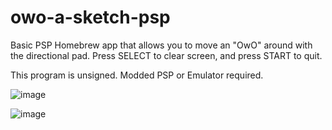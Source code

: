# owo-a-sketch-psp
Basic PSP Homebrew app that allows you to move an "OwO" around with the directional pad.
Press SELECT to clear screen, and press START to quit.

This program is unsigned. Modded PSP or Emulator required.

![image](https://github.com/techcat-dev/owo-a-sketch-psp/assets/143054835/bc999116-8424-463f-a342-8dd68a26379e)


![image](https://github.com/techcat-dev/owo-a-sketch-psp/assets/143054835/812615b5-a16d-455c-a7d3-a9069ade4eca)

